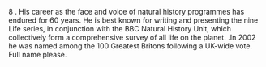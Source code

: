 8 . His career as the face and voice of natural history programmes has
endured for 60 years. He is best known for writing and presenting the
nine Life series, in conjunction with the BBC Natural History Unit,
which collectively form a comprehensive survey of all life on the
planet. .In 2002 he was named among the 100
Greatest Britons following a UK-wide vote. Full name please.

